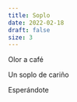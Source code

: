 ```yaml
---
title: Soplo
date: 2022-02-18
draft: false
size: 3
---
```


Olor a café

Un soplo de cariño

Esperándote

